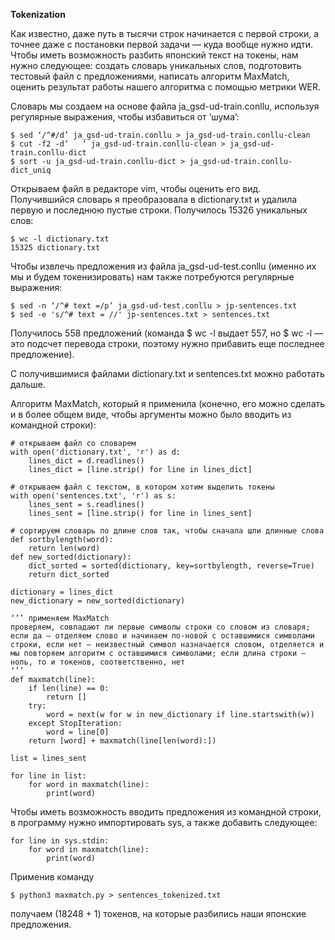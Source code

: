 **Tokenization**   

Как известно, даже путь в тысячи строк начинается с первой строки, а точнее даже с постановки первой задачи — куда вообще нужно идти. Чтобы иметь возможность разбить японский текст на токены, нам нужно следующее: создать словарь уникальных слов, подготовить тестовый файл с предложениями, написать алгоритм MaxMatch, оценить результат работы нашего алгоритма с помощью метрики WER.  

Словарь мы создаем на основе файла ja_gsd-ud-train.conllu, используя регулярные выражения, чтобы избавиться от ‘шума’:  

    $ sed ‘/^#/d’ ja_gsd-ud-train.conllu > ja_gsd-ud-train.conllu-clean
    $ cut -f2 -d’	‘ ja_gsd-ud-train.conllu-clean > ja_gsd-ud-train.conllu-dict
    $ sort -u ja_gsd-ud-train.conllu-dict > ja_gsd-ud-train.conllu-dict_uniq
    
Открываем файл в редакторе vim, чтобы оценить его вид. Получившийся словарь я преобразовала в dictionary.txt и удалила первую и последнюю пустые строки. Получилось 15326 уникальных слов:  

    $ wc -l dictionary.txt
    15325 dictionary.txt
    
Чтобы извлечь предложения из файла ja_gsd-ud-test.conllu (именно их мы и будем токенизировать) нам также потребуются регулярные выражения:  

    $ sed -n ‘/^# text =/p’ ja_gsd-ud-test.conllu > jp-sentences.txt
    $ sed -e 's/^# text = //' jp-sentences.txt > sentences.txt

Получилось 558 предложений (команда $ wc -l  выдает 557, но $ wc -l — это подсчет перевода строки, поэтому нужно прибавить еще последнее предложение).   

С получившимися файлами dictionary.txt и sentences.txt можно работать дальше.  

Алгоритм MaxMatch, который я применила (конечно, его можно сделать и в более общем виде, чтобы аргументы можно было вводить из командной строки):  

    # открываем файл со словарем 
    with open('dictionary.txt', 'r') as d:
        lines_dict = d.readlines()
        lines_dict = [line.strip() for line in lines_dict] 

    # открываем файл с текстом, в котором хотим выделить токены
    with open('sentences.txt', 'r') as s:
        lines_sent = s.readlines()
        lines_sent = [line.strip() for line in lines_sent]

    # сортируем словарь по длине слов так, чтобы сначала шли длинные слова
    def sortbylength(word):
        return len(word)
    def new_sorted(dictionary):
        dict_sorted = sorted(dictionary, key=sortbylength, reverse=True)
        return dict_sorted

    dictionary = lines_dict
    new_dictionary = new_sorted(dictionary)

    ‘’’ применяем MaxMatch
    проверяем, совпадают ли первые символы строки со словом из словаря; если да — отделяем слово и начинаем по-новой с оставшимися символами строки, если нет — неизвестный символ назначается словом, отделяется и мы повторяем алгоритм с оставшимися символами; если длина строки — ноль, то и токенов, соответственно, нет
    ‘’’
    def maxmatch(line):
        if len(line) == 0:
            return []
        try:
            word = next(w for w in new_dictionary if line.startswith(w))
        except StopIteration:
            word = line[0]
        return [word] + maxmatch(line[len(word):])

    list = lines_sent

    for line in list:
        for word in maxmatch(line):
            print(word)
            
Чтобы иметь возможность вводить предложения из командной строки, в программу нужно импортировать sys, а также добавить следующее:   

    for line in sys.stdin:
        for word in maxmatch(line):
            print(word)

Применив команду  

    $ python3 maxmatch.py > sentences_tokenized.txt

получаем (18248 + 1) токенов, на которые разбились наши японские предложения.




